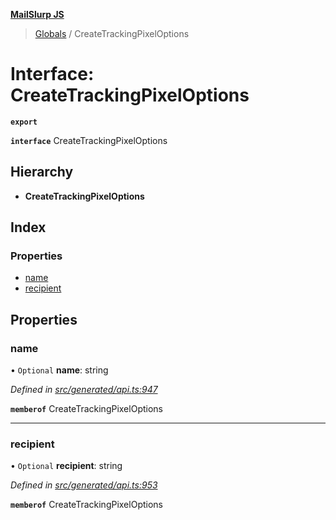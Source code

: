 **[MailSlurp JS](../README.md)**

> [Globals](../README.md) / CreateTrackingPixelOptions

# Interface: CreateTrackingPixelOptions

**`export`** 

**`interface`** CreateTrackingPixelOptions

## Hierarchy

* **CreateTrackingPixelOptions**

## Index

### Properties

* [name](createtrackingpixeloptions.md#name)
* [recipient](createtrackingpixeloptions.md#recipient)

## Properties

### name

• `Optional` **name**: string

*Defined in [src/generated/api.ts:947](https://github.com/mailslurp/mailslurp-client/blob/b27590b/src/generated/api.ts#L947)*

**`memberof`** CreateTrackingPixelOptions

___

### recipient

• `Optional` **recipient**: string

*Defined in [src/generated/api.ts:953](https://github.com/mailslurp/mailslurp-client/blob/b27590b/src/generated/api.ts#L953)*

**`memberof`** CreateTrackingPixelOptions
